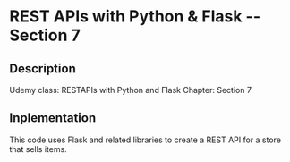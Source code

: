 # REST APIs with Python & Flask -- Section 7

## Description
Udemy class: RESTAPIs with Python and Flask
Chapter: Section 7

## Inplementation
This code uses Flask and related libraries to create a REST API for a store
that sells items.

